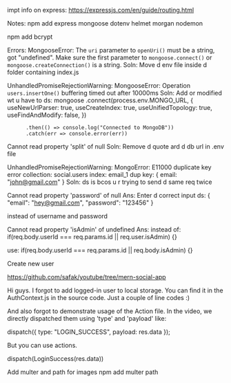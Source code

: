 impt info on express: https://expressjs.com/en/guide/routing.html

Notes:
npm add express mongoose dotenv helmet 
morgan nodemon

npm add bcrypt


Errors:
MongooseError: The `uri` parameter to `openUri()` 
must be a string, got "undefined". Make sure the first 
parameter to `mongoose.connect()` or 
`mongoose.createConnection()` is a string.
Soln:
Move d env file inside d folder containing index.js

UnhandledPromiseRejectionWarning: MongooseError: Operation 
`users.insertOne()` buffering timed out after 10000ms
Soln:
Add or modified wt u have to ds: 
mongoose
          .connect(process.env.MONGO_URL,  { 
                    useNewUrlParser: true,
                    useCreateIndex: true,
                    useUnifiedTopology: true,
                    useFindAndModify: false,
          })
          
          .then(() => console.log("Connected to MongoDB"))
          .catch(err => console.error(err))

Cannot read property 'split' of null
Soln:
Remove d quote ard d db url in .env file

 UnhandledPromiseRejectionWarning: MongoError: E11000 duplicate key error collection: social.users index: email_1 dup key: { email: "john@gmail.com" }
Soln:
ds is bcos u r trying to send d same req twice

Cannot read property 'password' of null
Ans: Enter d correct input
ds:
{ 
    "email": "hey@gmail.com",
    "password": "123456"
}

instead of username and password

Cannot read property 'isAdmin' of undefined
Ans:
instead of:
if(req.body.userId === req.params.id || req.user.isAdmin) {}

use:
if(req.body.userId === req.params.id || req.body.isAdmin) {}

<!-- UnhandledPromiseRejectionWarning: Error [ERR_HTTP_HEADERS_SENT]: Cannot set headers after they are sent to the client
    at ServerResponse.setHeader -->
Create new user 


https://github.com/safak/youtube/tree/mern-social-app


<!-- Proxy error: Could not proxy request /posts/timeline/60fda89a9b52a432b3d42104 from localhost:3000 to http://localhost:8800/api/. See https://nodejs.org

Ans add ds to server package.json script section

  "scripts": {
    "start": "node index.js",
    "server": "nodemon index.js --ignore client"
  }, -->


Hi guys. I forgot to add logged-in user to local storage. You can find it in the AuthContext.js in the source code. Just a couple of line codes :)

And also forgot to demonstrate usage of the Action file. In the video, we directly dispatched them using 'type' and 'payload' like:

dispatch({ type: "LOGIN_SUCCESS", payload: res.data });

But you can use actions.

dispatch(LoginSuccess(res.data)) 

Add multer and path for images
npm add multer path

